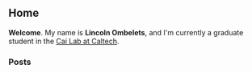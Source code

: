 ## Home

**Welcome**. My name is **Lincoln Ombelets**, and I'm currently a graduate student in the [Cai Lab at Caltech](https://spatial.caltech.edu).


### Posts

